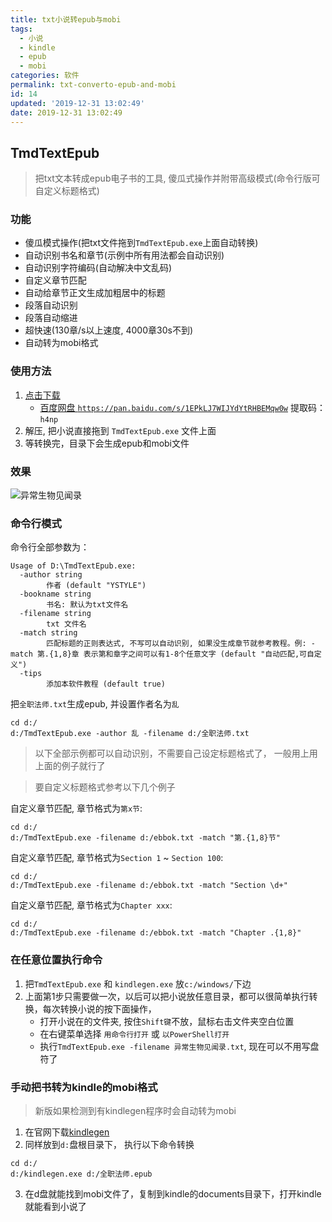 ```yaml
---
title: txt小说转epub与mobi
tags:
  - 小说
  - kindle
  - epub
  - mobi
categories: 软件
permalink: txt-converto-epub-and-mobi
id: 14
updated: '2019-12-31 13:02:49'
date: 2019-12-31 13:02:49
---
```


## TmdTextEpub

> 把txt文本转成epub电子书的工具, 傻瓜式操作并附带高级模式(命令行版可自定义标题格式)

### 功能
- 傻瓜模式操作(把txt文件拖到`TmdTextEpub.exe`上面自动转换)
- 自动识别书名和章节(示例中所有用法都会自动识别)
- 自动识别字符编码(自动解决中文乱码)
- 自定义章节匹配
- 自动给章节正文生成加粗居中的标题
- 段落自动识别
- 段落自动缩进
- 超快速(130章/s以上速度, 4000章30s不到)
- 自动转为mobi格式

### 使用方法
1. [点击下载](https://github.com/ystyle/TmdTextEpub/releases/latest)
   - [百度网盘 `https://pan.baidu.com/s/1EPkLJ7WIJYdYtRHBEMqw0w`](https://pan.baidu.com/s/1EPkLJ7WIJYdYtRHBEMqw0w) 提取码：`h4np`
1. 解压, 把小说直接拖到 `TmdTextEpub.exe` 文件上面
1. 等转换完，目录下会生成epub和mobi文件

### 效果
![异常生物见闻录](https://github.com/ystyle/TmdTextEpub/raw/master/2020-01-21_12-02.png)

### 命令行模式

命令行全部参数为：
```$xslt
Usage of D:\TmdTextEpub.exe:
  -author string
        作者 (default "YSTYLE")
  -bookname string
        书名: 默认为txt文件名
  -filename string
        txt 文件名
  -match string
        匹配标题的正则表达式, 不写可以自动识别, 如果没生成章节就参考教程。例: -match 第.{1,8}章 表示第和章字之间可以有1-8个任意文字 (default "自动匹配,可自定义")
  -tips
        添加本软件教程 (default true)
```

把`全职法师.txt`生成epub, 并设置作者名为`乱`
```shell
cd d:/
d:/TmdTextEpub.exe -author 乱 -filename d:/全职法师.txt
```

>以下全部示例都可以自动识别，不需要自己设定标题格式了， 一般用上用上面的例子就行了

>要自定义标题格式参考以下几个例子

自定义章节匹配, 章节格式为`第x节`: 
```shell
cd d:/
d:/TmdTextEpub.exe -filename d:/ebbok.txt -match "第.{1,8}节"
```

自定义章节匹配, 章节格式为`Section 1` ~ `Section 100`: 
```shell
cd d:/
d:/TmdTextEpub.exe -filename d:/ebbok.txt -match "Section \d+"
```

自定义章节匹配, 章节格式为`Chapter xxx`: 
```shell
cd d:/
d:/TmdTextEpub.exe -filename d:/ebbok.txt -match "Chapter .{1,8}"
```

### 在任意位置执行命令
1. 把`TmdTextEpub.exe` 和 `kindlegen.exe` 放`c:/windows/`下边
2. 上面第1步只需要做一次，以后可以把小说放任意目录，都可以很简单执行转换，每次转换小说的按下面操作，
   - 打开小说在的文件夹, 按住`Shift键`不放，鼠标右击文件夹空白位置
   - 在右键菜单选择 `用命令行打开` 或 `以PowerShell打开`
   - 执行`TmdTextEpub.exe -filename 异常生物见闻录.txt`,  现在可以不用写盘符了

### 手动把书转为kindle的mobi格式
>新版如果检测到有kindlegen程序时会自动转为mobi

1. 在官网下载[kindlegen](https://www.amazon.com/gp/feature.html?ie=UTF8&docId=1000765211)
2. 同样放到`d:`盘根目录下， 执行以下命令转换
  ```shell
  cd d:/
  d:/kindlegen.exe d:/全职法师.epub
  ```
3. 在d盘就能找到mobi文件了，复制到kindle的documents目录下，打开kindle就能看到小说了

